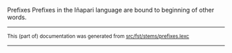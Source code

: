 Prefixes
Prefixes in the Iñapari language are bound to beginning of other words.

* * *

<small>This (part of) documentation was generated from [src/fst/stems/prefixes.lexc](https://github.com/giellalt/lang-inp/blob/main/src/fst/stems/prefixes.lexc)</small>

---

